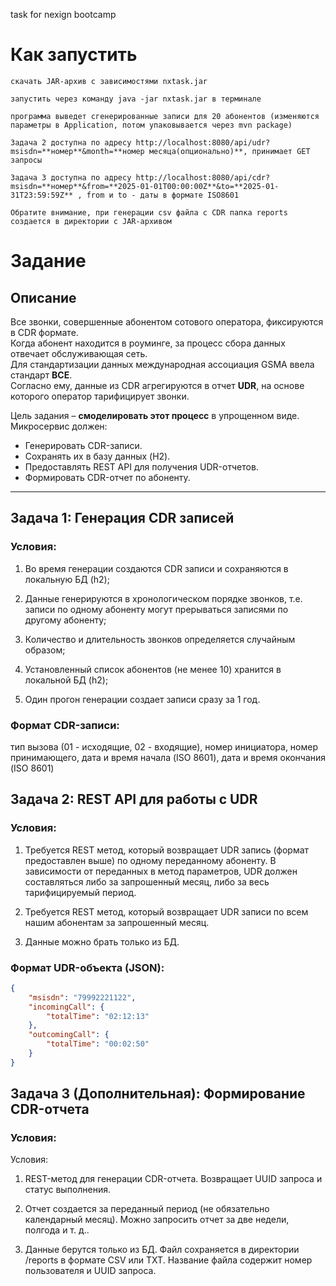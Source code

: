 task for nexign bootcamp
# Как запустить

	скачать JAR-архив с зависимостями nxtask.jar 

	запустить через команду java -jar nxtask.jar в терминале
	
	программа выведет сгенерированные записи для 20 абонентов (изменяются параметры в Application, потом упаковывается через mvn package)
	
	Задача 2 доступна по адресу http://localhost:8080/api/udr?msisdn=**номер**&month=**номер месяца(опционально)**, принимает GET запросы
	 
	Задача 3 доступна по адресу http://localhost:8080/api/cdr?msisdn=**номер**&from=**2025-01-01T00:00:00Z**&to=**2025-01-31T23:59:59Z** , from и to - даты в формате ISO8601
	
	Обратите внимание, при генерации csv файла с CDR папка reports создается в директории с JAR-архивом
# Задание

## Описание

Все звонки, совершенные абонентом сотового оператора, фиксируются в CDR формате.  
Когда абонент находится в роуминге, за процесс сбора данных отвечает обслуживающая сеть.  
Для стандартизации данных международная ассоциация GSMA ввела стандарт **BCE**.  
Согласно ему, данные из CDR агрегируются в отчет **UDR**, на основе которого оператор тарифицирует звонки.

Цель задания – **смоделировать этот процесс** в упрощенном виде.  
Микросервис должен:
- Генерировать CDR-записи.
- Сохранять их в базу данных (H2).
- Предоставлять REST API для получения UDR-отчетов.
- Формировать CDR-отчет по абоненту.

---

## Задача 1: Генерация CDR записей

### Условия:
1.	Во время генерации создаются CDR записи и сохраняются в локальную БД (h2);

2.	Данные генерируются в хронологическом порядке звонков, т.е. записи по одному абоненту могут прерываться записями по другому абоненту;

3.	Количество и длительность звонков определяется случайным образом;

4.	Установленный список абонентов (не менее 10) хранится в локальной БД (h2);

5.	Один прогон генерации создает записи сразу за 1 год.

### Формат CDR-записи:

тип вызова (01 - исходящие, 02 - входящие), номер инициатора, номер принимающего, дата и время начала (ISO 8601), дата и время окончания (ISO 8601)

## Задача 2: REST API для работы с UDR

### Условия:
1.  Требуется REST метод, который возвращает UDR запись (формат предоставлен выше) по одному переданному абоненту. В зависимости от переданных в метод параметров, UDR должен составляться либо за запрошенный месяц, либо за весь тарифицируемый период.

2.  Требуется REST метод, который возвращает UDR записи по всем нашим абонентам за запрошенный месяц.

3.  Данные можно брать только из БД.

### Формат UDR-объекта (JSON):

```json
{
    "msisdn": "79992221122",
    "incomingCall": {
        "totalTime": "02:12:13"
    },
    "outcomingCall": {
        "totalTime": "00:02:50"
    }
}
```

## Задача 3 (Дополнительная): Формирование CDR-отчета

### Условия:
Условия:

1.	REST-метод для генерации CDR-отчета.
Возвращает UUID запроса и статус выполнения.

2.	Отчет создается за переданный период (не обязательно календарный месяц).
Можно запросить отчет за две недели, полгода и т. д..

3.	Данные берутся только из БД.
Файл сохраняется в директории /reports в формате CSV или TXT.
Название файла содержит номер пользователя и UUID запроса.